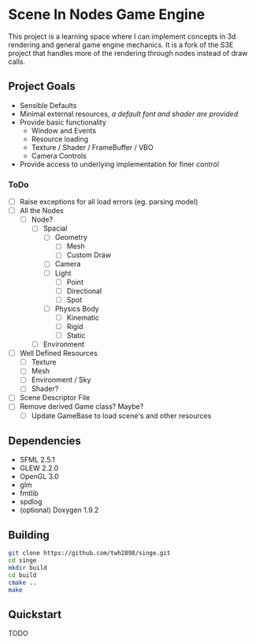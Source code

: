 # Scene In Nodes Game Engine

This project is a learning space where I can implement concepts in 3d rendering
and general game engine mechanics. It is a fork of the S3E project that handles
more of the rendering through nodes instead of draw calls.

## Project Goals

- Sensible Defaults
- Minimal external resources, _a default font and shader are provided_
- Provide basic functionality
    - Window and Events
    - Resource loading
    - Texture / Shader / FrameBuffer / VBO
    - Camera Controls
- Provide access to underlying implementation for finer control

### ToDo

- [ ] Raise exceptions for all load errors (eg. parsing model)
- [ ] All the Nodes
  - [ ] Node?
    - [ ] Spacial
      - [ ] Geometry
        - [ ] Mesh
        - [ ] Custom Draw
      - [ ] Camera
      - [ ] Light
        - [ ] Point
        - [ ] Directional
        - [ ] Spot
      - [ ] Physics Body
        - [ ] Kinematic
        - [ ] Rigid
        - [ ] Static
    - [ ] Environment
- [ ] Well Defined Resources
  - [ ] Texture
  - [ ] Mesh
  - [ ] Environment / Sky
  - [ ] Shader?
- [ ] Scene Descriptor File
- [ ] Remove derived Game class? Maybe?
  - [ ] Update GameBase to load scene's and other resources

## Dependencies

- SFML 2.5.1
- GLEW 2.2.0
- OpenGL 3.0
- glm
- fmtlib
- spdlog
- (optional) Doxygen 1.9.2

## Building

```sh
git clone https://github.com/twh2898/singe.git
cd singe
mkdir build
cd build
cmake ..
make
```

## Quickstart

TODO
